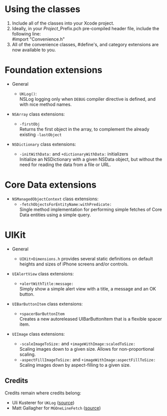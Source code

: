 Using the classes
=================
1. Include all of the classes into your Xcode project.
2. Ideally, in your *Project*_Prefix.pch pre-compiled header file, include
   the following line:  
       #import "Convenience.h"
3. All of the convenience classes, #define's, and category extensions are now
   available to you.

Foundation extensions
=====================
* General
  - `UKLog()`:  
    NSLog logging only when `DEBUG` compiler directive is defined, and with nice
    method names.
  
* `NSArray` class extensions:
  - `-firstObj`  
    Returns the first object in the array, to complement the already existing
    `-lastObject`
  
* `NSDictionary` class extensions:
  - `-initWithData:` and `+dictionaryWithData:` initializers  
    Initialize an NSDictionary with a given NSData object, but without the need
    for reading the data from a file or URL.

Core Data extensions
====================
* `NSManagedObjectContext` class extensions:
  - `-fetchObjectsForEntityName:withPredicate:`  
    Single method implementation for performing simple fetches of Core Data
    entities using a simple query.

UIKit
=====
* General
  - `UIKit+Dimensions.h` provides several static definitions on default heights
    and sizes of iPhone screens and/or controls.

* `UIAlertView` class extensions:
  - `+alertWithTitle:message:`  
	Simply show a simple alert view with a title, a message and an OK button.

* `UIBarButtonItem` class extensions:
  - `+spacerBarButtonItem`  
    Creates a new autoreleased UIBarButtonItem that is a flexible spacer item.

* `UIImage` class extensions:
  - `-scaleImageToSize:` and `+imageWithImage:scaledToSize:`  
    Scaling images down to a given size. Allows for non-proportional scaling.
  - `-aspectFillImageToSize:` and `+imageWithImage:aspectFillToSize:`  
    Scaling images down by aspect-filling to a given size.

Credits
-------
Credits remain where credits belong:

* Uli Kusterer for `UKLog`
  ([source](http://zathras.de/angelweb/blog-uk-helper-macros.htm))
* Matt Gallagher for `MGOneLineFetch`
  ([source](http://cocoawithlove.com/2008/03/core-data-one-line-fetch.html))
